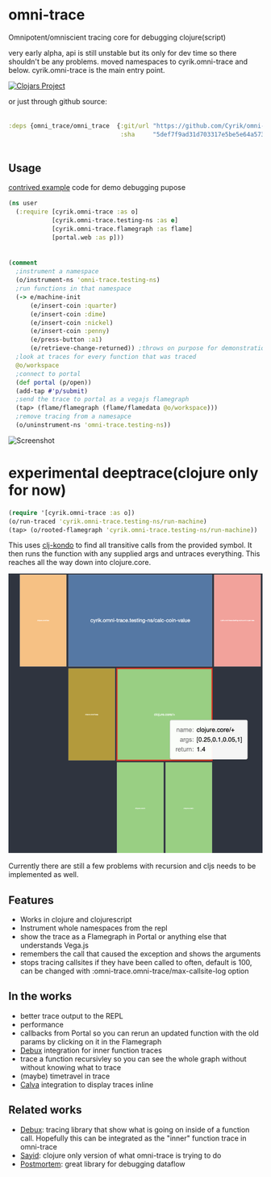 # omni-trace
Omnipotent/omniscient tracing core for debugging clojure(script)

very early alpha, api is still unstable but its only for dev time so there shouldn't be any problems.
moved namespaces to cyrik.omni-trace and below. cyrik.omni-trace is the main entry point.


[![Clojars Project](https://img.shields.io/clojars/v/org.clojars.cyrik/omni-trace.svg)](https://clojars.org/org.clojars.cyrik/omni-trace)

or just through github source: 

```clojure

:deps {omni_trace/omni_trace  {:git/url "https://github.com/Cyrik/omni-trace"
                               :sha     "5def7f9ad31d703317e5be5e64a57322e1c89eed"}}
                          
```

## Usage

[contrived example](https://github.com/bpiel/contrived-example) code for demo debugging pupose

```clojure
(ns user
  (:require [cyrik.omni-trace :as o]
            [cyrik.omni-trace.testing-ns :as e]
            [cyrik.omni-trace.flamegraph :as flame]
            [portal.web :as p]))


(comment
  ;instrument a namespace
  (o/instrument-ns 'omni-trace.testing-ns)
  ;run functions in that namespace
  (-> e/machine-init
      (e/insert-coin :quarter)
      (e/insert-coin :dime)
      (e/insert-coin :nickel)
      (e/insert-coin :penny)
      (e/press-button :a1)
      (e/retrieve-change-returned)) ;throws on purpose for demonstration
  ;look at traces for every function that was traced
  @o/workspace
  ;connect to portal
  (def portal (p/open))
  (add-tap #'p/submit)
  ;send the trace to portal as a vegajs flamegraph
  (tap> (flame/flamegraph (flame/flamedata @o/workspace)))
  ;remove tracing from a namesapce
  (o/uninstrument-ns 'omni-trace.testing-ns))
```

![Screenshot](docs/demo.gif)

# experimental deeptrace(clojure only for now)
```clojure
(require '[cyrik.omni-trace :as o])
(o/run-traced 'cyrik.omni-trace.testing-ns/run-machine)
(tap> (o/rooted-flamegraph 'cyrik.omni-trace.testing-ns/run-machine))
```

This uses [clj-kondo](https://github.com/clj-kondo/clj-kondo) to find all transitive calls from the provided symbol.
It then runs the function with any supplied args and untraces everything. This reaches all the way down into clojure.core.


![Screenshot](docs/deep-trace.png)

Currently there are still a few problems with recursion and cljs needs to be implemented as well.


## Features
- Works in clojure and clojurescript
- Instrument whole namespaces from the repl
- show the trace as a Flamegraph in Portal or anything else that understands Vega.js
- remembers the call that caused the exception and shows the arguments
- stops tracing callsites if they have been called to often, default is 100, can be changed with :omni-trace.omni-trace/max-callsite-log option


## In the works
- better trace output to the REPL
- performance
- callbacks from Portal so you can rerun an updated function with the old params by clicking on it in the Flamegraph
- [Debux](https://github.com/philoskim/debux) integration for inner function traces
- trace a function recursivley so you can see the whole graph without without knowing what to trace
- (maybe) timetravel in trace
- [Calva](https://github.com/BetterThanTomorrow/calva/) integration to display traces inline

## Related works
- [Debux](https://github.com/philoskim/debux): tracing library that show what is going on inside of a function call. Hopefully this can be integrated as the "inner" function trace in omni-trace
- [Sayid](https://github.com/clojure-emacs/sayid/): clojure only version of what omni-trace is trying to do
- [Postmortem](https://github.com/athos/Postmortem): great library for debugging dataflow
